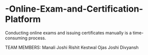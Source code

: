 # -Online-Exam-and-Certification-Platform

Conducting online  exams and issuing certificates manually is a time-consuming process.


TEAM MEMBERS:
Manali Joshi
Rishit Kestwal
Ojas Joshi
Divyansh
